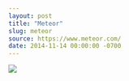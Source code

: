 ```yaml
---
layout: post
title: "Meteor"
slug: meteor
source: https://www.meteor.com/
date: 2014-11-14 00:00:00 -0700
---
```


<img src="{{ site.url }}/assets/img/screenshots/meteor.jpg">

